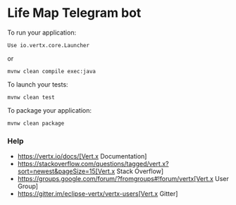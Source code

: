 # Life Map Telegram bot

To run your application:

```
Use io.vertx.core.Launcher
```

or
```
mvnw clean compile exec:java
```

To launch your tests:
```
mvnw clean test
```

To package your application:
```
mvnw clean package
```


### Help 

* https://vertx.io/docs/[Vert.x Documentation]
* https://stackoverflow.com/questions/tagged/vert.x?sort=newest&pageSize=15[Vert.x Stack Overflow]
* https://groups.google.com/forum/?fromgroups#!forum/vertx[Vert.x User Group]
* https://gitter.im/eclipse-vertx/vertx-users[Vert.x Gitter]
